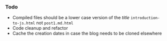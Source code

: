 ### Todo

 - Compiled files should be a lower case version of the *title*
 `introduction-to-js.html` not `post1.md.html`
 - Code cleanup and refactor
 - Cache the creation dates in case the blog needs to be cloned elsewhere
